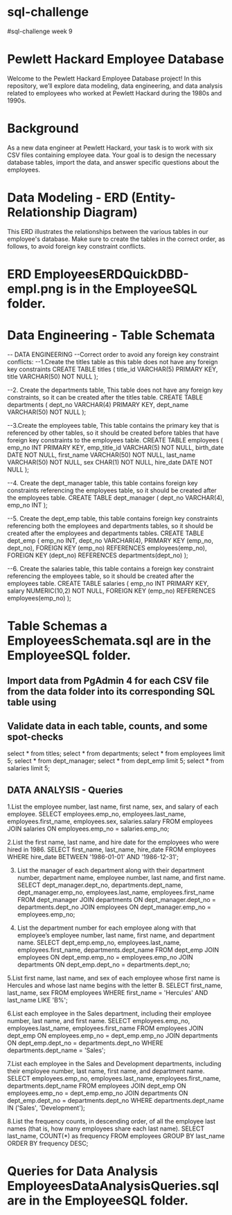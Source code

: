 # sql-challenge
#sql-challenge week 9 

# Pewlett Hackard Employee Database
Welcome to the Pewlett Hackard Employee Database project! In this repository, we’ll explore data modeling, data engineering, and data analysis related to employees who worked at Pewlett Hackard during the 1980s and 1990s.

# Background
As a new data engineer at Pewlett Hackard, your task is to work with six CSV files containing employee data. Your goal is to design the necessary database tables, import the data, and answer specific questions about the employees.

# Data Modeling - ERD (Entity-Relationship Diagram)
This ERD illustrates the relationships between the various tables in our employee's database. Make sure to create the tables in the correct order, as follows, to avoid foreign key constraint conflicts.
# ERD EmployeesERDQuickDBD-empl.png is in the EmployeeSQL folder.



# Data Engineering - Table Schemata
-- DATA ENGINEERING 
--Correct order to avoid any foreign key constraint conflicts:
--1.Create the titles table as this table does not have any foreign key constraints
CREATE TABLE titles (
    title_id VARCHAR(5) PRIMARY KEY,
    title VARCHAR(50) NOT NULL
);


--2. Create the departments table, This table does not have any foreign key constraints, so it can be created after the titles table.
CREATE TABLE departments (
    dept_no VARCHAR(4) PRIMARY KEY,
    dept_name VARCHAR(50) NOT NULL
);


--3.Create the employees table, This table contains the primary key that is referenced by other tables, so it should be created before tables that have foreign key constraints to the employees table.
CREATE TABLE employees (
    emp_no INT PRIMARY KEY,
    emp_title_id VARCHAR(5) NOT NULL,
    birth_date DATE NOT NULL,
    first_name VARCHAR(50) NOT NULL,
    last_name VARCHAR(50) NOT NULL,
    sex CHAR(1) NOT NULL,
    hire_date DATE NOT NULL
);


--4. Create the dept_manager table, this table contains foreign key constraints referencing the employees table, so it should be created after the employees table.
CREATE TABLE dept_manager (
    dept_no VARCHAR(4),
    emp_no INT
);

--5. Create the dept_emp table, this table contains foreign key constraints referencing both the employees and departments tables, so it should be created after the employees and departments tables.
CREATE TABLE dept_emp (
    emp_no INT,
    dept_no VARCHAR(4),
    PRIMARY KEY (emp_no, dept_no),
    FOREIGN KEY (emp_no) REFERENCES employees(emp_no),
    FOREIGN KEY (dept_no) REFERENCES departments(dept_no)
);


--6. Create the salaries table, this table contains a foreign key constraint referencing the employees table, so it should be created after the employees table.
CREATE TABLE salaries (
    emp_no INT PRIMARY KEY,
    salary NUMERIC(10,2) NOT NULL,
    FOREIGN KEY (emp_no) REFERENCES employees(emp_no)
);

# Table Schemas a EmployeesSchemata.sql are in the EmployeeSQL folder.




## Import data from PgAdmin 4 for each CSV file from the data folder into its corresponding SQL table using
## Validate data in each table, counts, and some spot-checks 
select * from titles;
select * from departments;
select * from employees limit 5;
select * from dept_manager;
select * from dept_emp limit 5;
select * from salaries limit 5;




## DATA ANALYSIS - Queries
1.List the employee number, last name, first name, sex, and salary of each employee.
SELECT employees.emp_no, employees.last_name, employees.first_name, employees.sex, salaries.salary
FROM employees
JOIN salaries ON employees.emp_no = salaries.emp_no;


2.List the first name, last name, and hire date for the employees who were hired in 1986.
SELECT first_name, last_name, hire_date
FROM employees
WHERE hire_date BETWEEN '1986-01-01' AND '1986-12-31';


3. List the manager of each department along with their department number, department name, employee number, last name, and first name.
SELECT dept_manager.dept_no, departments.dept_name, dept_manager.emp_no, employees.last_name, employees.first_name
FROM dept_manager
JOIN departments ON dept_manager.dept_no = departments.dept_no
JOIN employees ON dept_manager.emp_no = employees.emp_no;


4. List the department number for each employee along with that employee’s employee number, last name, first name, and department name.
SELECT dept_emp.emp_no, employees.last_name, employees.first_name, departments.dept_name
FROM dept_emp
JOIN employees ON dept_emp.emp_no = employees.emp_no
JOIN departments ON dept_emp.dept_no = departments.dept_no;


5.List first name, last name, and sex of each employee whose first name is Hercules and whose last name begins with the letter B.
SELECT first_name, last_name, sex
FROM employees
WHERE first_name = 'Hercules' AND last_name LIKE 'B%';


6.List each employee in the Sales department, including their employee number, last name, and first name.
SELECT employees.emp_no, employees.last_name, employees.first_name
FROM employees
JOIN dept_emp ON employees.emp_no = dept_emp.emp_no
JOIN departments ON dept_emp.dept_no = departments.dept_no
WHERE departments.dept_name = 'Sales';


7.List each employee in the Sales and Development departments, including their employee number, last name, first name, and department name.
SELECT employees.emp_no, employees.last_name, employees.first_name, departments.dept_name
FROM employees
JOIN dept_emp ON employees.emp_no = dept_emp.emp_no
JOIN departments ON dept_emp.dept_no = departments.dept_no
WHERE departments.dept_name IN ('Sales', 'Development');


8.List the frequency counts, in descending order, of all the employee last names (that is, how many employees share each last name).
SELECT last_name, COUNT(*) as frequency
FROM employees
GROUP BY last_name
ORDER BY frequency DESC;

# Queries for Data Analysis EmployeesDataAnalysisQueries.sql are in the EmployeeSQL folder.



